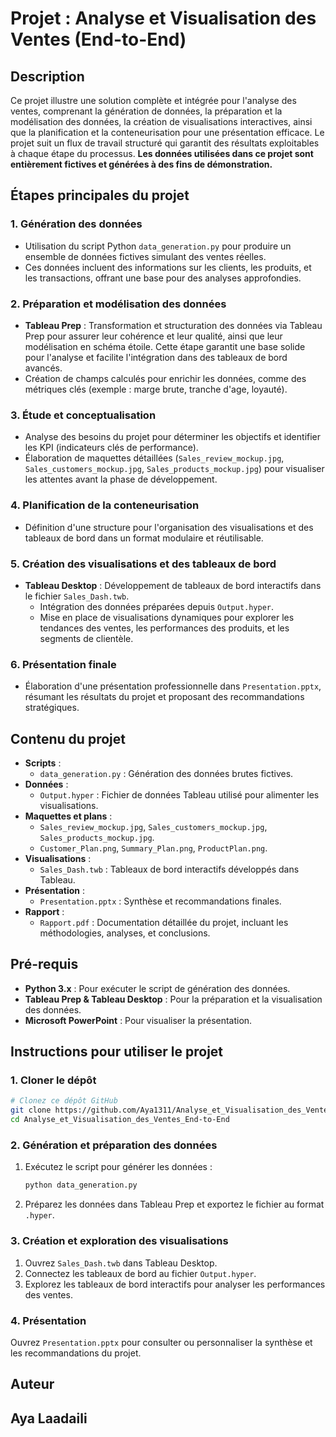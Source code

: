 # Projet : Analyse et Visualisation des Ventes (End-to-End)

## Description
Ce projet illustre une solution complète et intégrée pour l'analyse des ventes, comprenant la génération de données, la préparation et la modélisation des données, la création de visualisations interactives, ainsi que la planification et la conteneurisation pour une présentation efficace. Le projet suit un flux de travail structuré qui garantit des résultats exploitables à chaque étape du processus. **Les données utilisées dans ce projet sont entièrement fictives et générées à des fins de démonstration.**

## Étapes principales du projet

### 1. Génération des données
- Utilisation du script Python `data_generation.py` pour produire un ensemble de données fictives simulant des ventes réelles.
- Ces données incluent des informations sur les clients, les produits, et les transactions, offrant une base pour des analyses approfondies.

### 2. Préparation et modélisation des données
- **Tableau Prep** : Transformation et structuration des données via Tableau Prep pour assurer leur cohérence et leur qualité, ainsi que leur modélisation en schéma étoile. Cette étape garantit une base solide pour l'analyse et facilite l'intégration dans des tableaux de bord avancés.
- Création de champs calculés pour enrichir les données, comme des métriques clés (exemple : marge brute, tranche d'age, loyauté).

### 3. Étude et conceptualisation
- Analyse des besoins du projet pour déterminer les objectifs et identifier les KPI (indicateurs clés de performance).
- Élaboration de maquettes détaillées (`Sales_review_mockup.jpg`, `Sales_customers_mockup.jpg`, `Sales_products_mockup.jpg`) pour visualiser les attentes avant la phase de développement.

### 4. Planification de la conteneurisation
- Définition d'une structure pour l'organisation des visualisations et des tableaux de bord dans un format modulaire et réutilisable.

### 5. Création des visualisations et des tableaux de bord
- **Tableau Desktop** : Développement de tableaux de bord interactifs dans le fichier `Sales_Dash.twb`.
  - Intégration des données préparées depuis `Output.hyper`.
  - Mise en place de visualisations dynamiques pour explorer les tendances des ventes, les performances des produits, et les segments de clientèle.

### 6. Présentation finale
- Élaboration d'une présentation professionnelle dans `Presentation.pptx`, résumant les résultats du projet et proposant des recommandations stratégiques.

## Contenu du projet
- **Scripts** :
  - `data_generation.py` : Génération des données brutes fictives.
- **Données** :
  - `Output.hyper` : Fichier de données Tableau utilisé pour alimenter les visualisations.
- **Maquettes et plans** :
  - `Sales_review_mockup.jpg`, `Sales_customers_mockup.jpg`, `Sales_products_mockup.jpg`.
  - `Customer_Plan.png`, `Summary_Plan.png`, `ProductPlan.png`.
- **Visualisations** :
  - `Sales_Dash.twb` : Tableaux de bord interactifs développés dans Tableau.
- **Présentation** :
  - `Presentation.pptx` : Synthèse et recommandations finales.
- **Rapport** :
  - `Rapport.pdf` : Documentation détaillée du projet, incluant les méthodologies, analyses, et conclusions.

## Pré-requis
- **Python 3.x** : Pour exécuter le script de génération des données.
- **Tableau Prep & Tableau Desktop** : Pour la préparation et la visualisation des données.
- **Microsoft PowerPoint** : Pour visualiser la présentation.

## Instructions pour utiliser le projet

### 1. Cloner le dépôt
```bash
# Clonez ce dépôt GitHub
git clone https://github.com/Aya1311/Analyse_et_Visualisation_des_Ventes_End-to-End
cd Analyse_et_Visualisation_des_Ventes_End-to-End
```

### 2. Génération et préparation des données
1. Exécutez le script pour générer les données :
   ```bash
   python data_generation.py
   ```
2. Préparez les données dans Tableau Prep et exportez le fichier au format `.hyper`.

### 3. Création et exploration des visualisations
1. Ouvrez `Sales_Dash.twb` dans Tableau Desktop.
2. Connectez les tableaux de bord au fichier `Output.hyper`.
3. Explorez les tableaux de bord interactifs pour analyser les performances des ventes.

### 4. Présentation
Ouvrez `Presentation.pptx` pour consulter ou personnaliser la synthèse et les recommandations du projet.

## Auteur
Aya Laadaili
---
